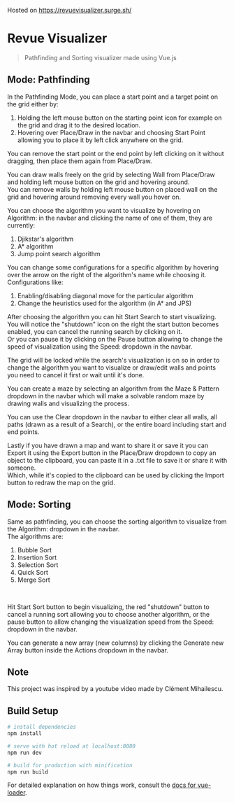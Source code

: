 Hosted on https://revuevisualizer.surge.sh/

# Revue Visualizer

> Pathfinding and Sorting visualizer made using Vue.js

## Mode: Pathfinding
In the Pathfinding Mode, you can place a start point and a target point on the grid either by:
1) Holding the left mouse button on the starting point icon for example on the grid and drag it to the desired location.
2) Hovering over Place/Draw in the navbar and choosing Start Point allowing you to place it by left click anywhere on the grid.

You can remove the start point or the end point by left clicking on it without dragging, then place them again from Place/Draw.<br>

You can draw walls freely on the grid by selecting Wall from Place/Draw and holding left mouse button on the grid and hovering around.  
You can remove walls by holding left mouse button on placed wall on the grid and hovering around removing every wall you hover on.<br>

You can choose the algorithm you want to visualize by hovering on Algorithm: in the navbar and clicking the name of one of them, they are currently:
1) Djikstar's algorithm
2) A* algorithm
3) Jump point search algorithm

You can change some configurations for a specific algorithm by hovering over the arrow on the right of the algorithm's name while choosing it.
Configurations like:
1) Enabling/disabling diagonal move for the particular algorithm
2) Change the heuristics used for the algorithm (in A* and JPS)<br>

After choosing the algorithm you can hit Start Search to start visualizing.  
You will notice the "shutdown" icon on the right the start button becomes enabled, you can cancel the running search by clicking on it.  
Or you can pause it by clicking on the Pause button allowing to change the speed of visualization using the Speed: dropdown in the navbar.<br>

The grid will be locked while the search's visualization is on so in order to change the algorithm you want to visualize or draw/edit walls and points you need to cancel it first or wait until it's done.<br>

You can create a maze by selecting an algorithm from the Maze & Pattern dropdown in the navbar which will make a solvable random maze by drawing walls and visualizing the process.<br>

You can use the Clear dropdown in the navbar to either clear all walls, all paths (drawn as a result of a Search), or the entire board including start and end points.<br>

Lastly if you have drawn a map and want to share it or save it you can Export it using the Export button in the Place/Draw dropdown to copy an object to the clipboard, you can paste it in a .txt file to save it or share it with someone.  
Which, while it's copied to the clipboard can be used by clicking the Import button to redraw the map on the grid.<br>

## Mode: Sorting
Same as pathfinding, you can choose the sorting algorithm to visualize from the Algorithm: dropdown in the navbar.  
The algorithms are:
1) Bubble Sort
2) Insertion Sort
3) Selection Sort
4) Quick Sort
5) Merge Sort
<br>

Hit Start Sort button to begin visualizing, the red "shutdown" button to cancel a running sort allowing you to choose another algorithm, or the pause button to allow changing the visualization speed from the Speed: dropdown in the navbar.<br>

You can generate a new array (new columns) by clicking the Generate new Array button inside the Actions dropdown in the navbar.<br>

## Note
This project was inspired by a youtube video made by Clément Mihailescu.<br>

## Build Setup

``` bash
# install dependencies
npm install

# serve with hot reload at localhost:8080
npm run dev

# build for production with minification
npm run build
```
For detailed explanation on how things work, consult the [docs for vue-loader](http://vuejs.github.io/vue-loader).

